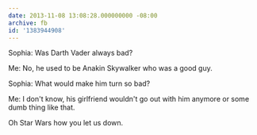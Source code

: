 ```yaml
---
date: 2013-11-08 13:08:28.000000000 -08:00
archive: fb
id: '1383944908'
---
```


Sophia: Was Darth Vader always bad?

Me: No, he used to be Anakin Skywalker who was a good guy. 

Sophia: What would make him turn so bad?

Me: I don't know, his girlfriend wouldn't go out with him anymore or some dumb thing like that. 

Oh Star Wars how you let us down.
